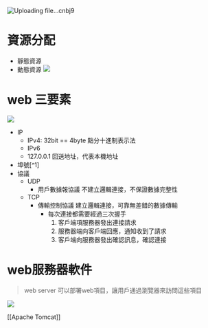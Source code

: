 
![Uploading file...cnbj9]()


# 資源分配
- 靜態資源
- 動態資源
![](https://i.imgur.com/jc0Mh15.png)



# web 三要素
![](https://i.imgur.com/GXenjmm.jpg)
- IP
	- IPv4: 32bit == 4byte
		點分十進制表示法
	- IPv6
	- 127.0.0.1 回送地址，代表本機地址
- 埠號[^1]
- 協議
	- UDP
		- 用戶數據報協議
			不建立邏輯連接，不保證數據完整性
	- TCP
		- 傳輸控制協議
			建立邏輯連接，可靠無差錯的數據傳輸
			- 每次連接都需要經過三次握手
				1. 客戶端項服務器發出連接請求
				2. 服務器端向客戶端回應，通知收到了請求
				3. 客戶端向服務器發出確認訊息，確認連接


# web服務器軟件
> web server
> 可以部署web項目，讓用戶通過瀏覽器來訪問這些項目

![](https://i.imgur.com/gfxwF8M.jpg)

[[Apache Tomcat]]